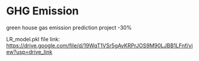 # GHG Emission
green house gas emission prediction project -30%

 LR_model.pkl file link: https://drive.google.com/file/d/19WqT1VSr5gAvKRPrJOS9M90LJBB1LFnf/view?usp=drive_link
